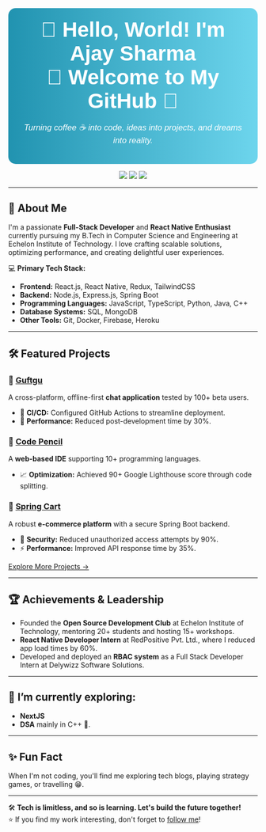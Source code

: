 <div align="center" style="background: linear-gradient(to right, #2193b0, #6dd5ed); border-radius: 15px; padding: 20px; color: white; font-family: Arial, sans-serif;">
  <h1 style="margin: 0; font-size: 3em;">👋 Hello, World! I'm Ajay Sharma</h1>
  <h2 style="margin: 0; font-size: 3em;">🌟 Welcome to My GitHub 🌟</h2>
  <p style="font-size: 1.2em; font-style: italic;">Turning coffee ☕ into code, ideas into projects, and dreams into reality.</p>
</div>


<p align="center">
  <a href="https://portfolio-ajayshrma.vercel.app"><img src="https://img.shields.io/badge/Portfolio-ajayshrma.vercel.app-blue?style=flat-square&logo=vercel"></a>
  <a href="https://linkedin.com/in/ajshrma"><img src="https://img.shields.io/badge/LinkedIn-ajshrma-blue?style=flat-square&logo=linkedin"></a>
  <a href="mailto:ajshrmaofficial@gmail.com"><img src="https://img.shields.io/badge/Email-ajshrmaofficial%40gmail.com-blue?style=flat-square&logo=gmail"></a>
</p>

---

## 🚀 About Me
I'm a passionate **Full-Stack Developer** and **React Native Enthusiast** currently pursuing my B.Tech in Computer Science and Engineering at Echelon Institute of Technology. I love crafting scalable solutions, optimizing performance, and creating delightful user experiences.

💻 **Primary Tech Stack:**  
- **Frontend:** React.js, React Native, Redux, TailwindCSS  
- **Backend:** Node.js, Express.js, Spring Boot  
- **Programming Languages:** JavaScript, TypeScript, Python, Java, C++  
- **Database Systems:** SQL, MongoDB  
- **Other Tools:** Git, Docker, Firebase, Heroku  

---

## 🛠️ Featured Projects

### 🔗 [Guftgu](https://github.com/ajshrmaofficial/guftgu)  
A cross-platform, offline-first **chat application** tested by 100+ beta users.  
- 🚀 **CI/CD:** Configured GitHub Actions to streamline deployment.  
- 🎯 **Performance:** Reduced post-development time by 30%.  

### 🔗 [Code Pencil](https://github.com/ajshrmaofficial/code-pencil)  
A **web-based IDE** supporting 10+ programming languages.  
- 📈 **Optimization:** Achieved 90+ Google Lighthouse score through code splitting.  

### 🔗 [Spring Cart](https://github.com/ajshrmaofficial/Spring-Cart)  
A robust **e-commerce platform** with a secure Spring Boot backend.  
- 🔐 **Security:** Reduced unauthorized access attempts by 90%.  
- ⚡ **Performance:** Improved API response time by 35%.  

[Explore More Projects →](https://github.com/ajshrmaofficial?tab=repositories)

---

## 🏆 Achievements & Leadership

- Founded the **Open Source Development Club** at Echelon Institute of Technology, mentoring 20+ students and hosting 15+ workshops.
- **React Native Developer Intern** at RedPositive Pvt. Ltd., where I reduced app load times by 60%.
- Developed and deployed an **RBAC system** as a Full Stack Developer Intern at Delywizz Software Solutions.

---

## 🌱 I’m currently exploring:
- **NextJS**
- **DSA** mainly in C++ 🙂.

---

## ✨ Fun Fact
When I'm not coding, you'll find me exploring tech blogs, playing strategy games, or travelling 😁.

---

🛠️ **Tech is limitless, and so is learning. Let's build the future together!**  
⭐ If you find my work interesting, don't forget to [follow me](https://github.com/ajshrmaofficial)!
